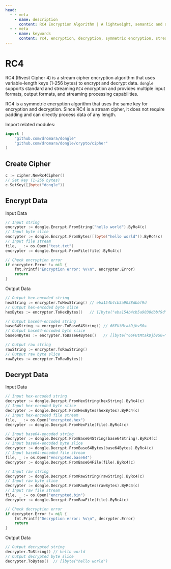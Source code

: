```yaml
---
head:
  - - meta
    - name: description
      content: RC4 Encryption Algorithm | A lightweight, semantic and developer-friendly golang encoding & crypto library
  - - meta
    - name: keywords
      content: rc4, encryption, decryption, symmetric encryption, stream cipher
---
```


# RC4

RC4 (Rivest Cipher 4) is a stream cipher encryption algorithm that uses variable-length keys (1-256 bytes) to encrypt and decrypt data. `dongle` supports standard and streaming `RC4` encryption and provides multiple input formats, output formats, and streaming processing capabilities.

RC4 is a symmetric encryption algorithm that uses the same key for encryption and decryption. Since RC4 is a stream cipher, it does not require padding and can directly process data of any length.

Import related modules:
```go
import (
    "github.com/dromara/dongle"
    "github.com/dromara/dongle/crypto/cipher"
)
```

## Create Cipher

```go
c := cipher.NewRc4Cipher()
// Set key (1-256 bytes)
c.SetKey([]byte("dongle"))
```

## Encrypt Data

Input Data

```go
// Input string
encrypter := dongle.Encrypt.FromString("hello world").ByRc4(c)
// Input byte slice
encrypter := dongle.Encrypt.FromBytes([]byte("hello world")).ByRc4(c)
// Input file stream
file, _ := os.Open("test.txt")
encrypter := dongle.Encrypt.FromFile(file).ByRc4(c)

// Check encryption error
if encrypter.Error != nil {
	fmt.Printf("Encryption error: %v\n", encrypter.Error)
	return
}
```

Output Data

```go
// Output hex-encoded string
hexString := encrypter.ToHexString() // eba154b4cb5a9038dbbf9d
// Output hex-encoded byte slice
hexBytes := encrypter.ToHexBytes()   // []byte("eba154b4cb5a9038dbbf9d")

// Output base64-encoded string
base64String := encrypter.ToBase64String() // 66FUtMtakDjbv50=
// Output base64-encoded byte slice
base64Bytes := encrypter.ToBase64Bytes()   // []byte("66FUtMtakDjbv50=")

// Output raw string
rawString := encrypter.ToRawString()
// Output raw byte slice
rawBytes := encrypter.ToRawBytes()
```

## Decrypt Data

Input Data

```go
// Input hex-encoded string
decrypter := dongle.Decrypt.FromHexString(hexString).ByRc4(c)
// Input hex-encoded byte slice
decrypter := dongle.Decrypt.FromHexBytes(hexBytes).ByRc4(c)
// Input hex-encoded file stream
file, _ := os.Open("encrypted.hex")
decrypter := dongle.Decrypt.FromHexFile(file).ByRc4(c)

// Input base64-encoded string
decrypter := dongle.Decrypt.FromBase64String(base64String).ByRc4(c)
// Input base64-encoded byte slice
decrypter := dongle.Decrypt.FromBase64Bytes(base64Bytes).ByRc4(c)
// Input base64-encoded file stream
file, _ := os.Open("encrypted.base64")
decrypter := dongle.Decrypt.FromBase64File(file).ByRc4(c)

// Input raw string
decrypter := dongle.Decrypt.FromRawString(rawString).ByRc4(c)
// Input raw byte slice
decrypter := dongle.Decrypt.FromRawBytes(rawBytes).ByRc4(c)
// Input raw file stream
file, _ := os.Open("encrypted.bin")
decrypter := dongle.Decrypt.FromRawFile(file).ByRc4(c)

// Check decryption error
if decrypter.Error != nil {
	fmt.Printf("Decryption error: %v\n", decrypter.Error)
	return
}
```

Output Data

```go
// Output decrypted string
decrypter.ToString() // hello world
// Output decrypted byte slice
decrypter.ToBytes()  // []byte("hello world")
```
